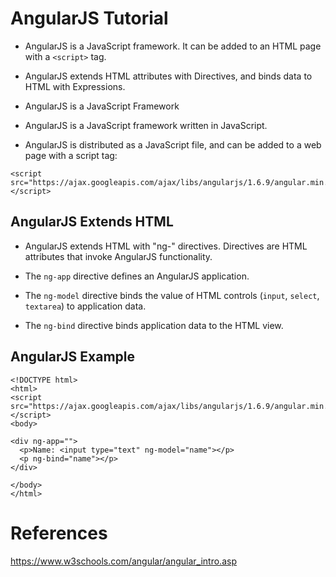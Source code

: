 # AngularJS Tutorial

- AngularJS is a JavaScript framework. It can be added to an HTML page with a ``<script>`` tag.

- AngularJS extends HTML attributes with Directives, and binds data to HTML with Expressions.

- AngularJS is a JavaScript Framework

- AngularJS is a JavaScript framework written in JavaScript.

- AngularJS is distributed as a JavaScript file, and can be added to a web page with a script tag:
```
<script src="https://ajax.googleapis.com/ajax/libs/angularjs/1.6.9/angular.min.js"></script>
```

## AngularJS Extends HTML
- AngularJS extends HTML with "ng-" directives. Directives are HTML attributes that invoke AngularJS functionality.

- The `ng-app` directive defines an AngularJS application.

- The `ng-model` directive binds the value of HTML controls (`input`, `select`, `textarea`) to application data.

- The `ng-bind` directive binds application data to the HTML view.


## AngularJS Example
```
<!DOCTYPE html>
<html>
<script src="https://ajax.googleapis.com/ajax/libs/angularjs/1.6.9/angular.min.js"></script>
<body>

<div ng-app="">
  <p>Name: <input type="text" ng-model="name"></p>
  <p ng-bind="name"></p>
</div>

</body>
</html>
```

# References
https://www.w3schools.com/angular/angular_intro.asp
